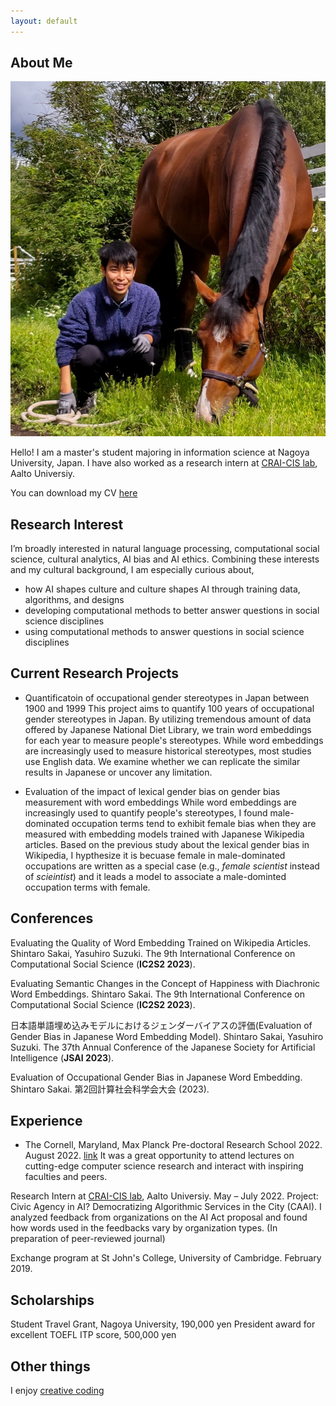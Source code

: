 ```yaml
---
layout: default
---
```


## About Me

<img class="profile-picture" src="profile.jpg">

Hello! I am a master's student majoring in information science at Nagoya University, Japan. I have also worked as a research intern at [CRAI-CIS lab](https://crai-cis.aalto.fi/), Aalto Universiy.

You can download my CV [here](CV_online.pdf)

## Research Interest

I’m broadly interested in natural language processing, computational social science, cultural analytics, AI bias and AI ethics. Combining these interests and my cultural background, I am especially curious about,
* how AI shapes culture and culture shapes AI through training data, algorithms, and designs
* developing computational methods to better answer questions in social science disciplines
* using computational methods to answer questions in social science disciplines

## Current Research Projects
* Quantificatoin of occupational gender stereotypes in Japan between 1900 and 1999
This project aims to quantify 100 years of occupational gender stereotypes in Japan. By utilizing tremendous amount of data offered by Japanese National Diet Library, we train word embeddings for each year to measure people's stereotypes. While word embeddings are increasingly used to measure historical stereotypes, most studies use English data. We examine whether we can replicate the similar results in Japanese or uncover any limitation.

* Evaluation of the impact of lexical gender bias on gender bias measurement with word embeddings
While word embeddings are increasingly used to quantify people's stereotypes, I found male-dominated occupation terms tend to exhibit female bias when they are measured with embedding models trained with Japanese Wikipedia articles. Based on the previous study about the lexical gender bias in Wikipedia, I hypthesize it is becuase female in male-dominated occupations are written as a special case (e.g., _female scientist_ instead of _scieintist_) and it leads a model to associate a male-dominted occupation terms with female. 

## Conferences

Evaluating the Quality of Word Embedding Trained on Wikipedia Articles. Shintaro Sakai, Yasuhiro Suzuki. The 9th International Conference on Computational Social Science (**IC2S2 2023**).

Evaluating Semantic Changes in the Concept of Happiness with Diachronic Word Embeddings. Shintaro Sakai. The 9th International Conference on Computational Social Science (**IC2S2 2023**).

日本語単語埋め込みモデルにおけるジェンダーバイアスの評価(Evaluation of Gender Bias in Japanese Word Embedding Model). Shintaro Sakai, Yasuhiro Suzuki. The 37th Annual Conference of the Japanese Society for Artificial Intelligence (**JSAI 2023**).

Evaluation of Occupational Gender Bias in Japanese Word Embedding. Shintaro Sakai. 第2回計算社会科学会大会 (2023).

## Experience

* The Cornell, Maryland, Max Planck Pre-doctoral Research School 2022. August 2022. [link](https://cmmrs2022.mpi-sws.org/)
It was a great opportunity to attend lectures on cutting-edge computer science research and interact with inspiring faculties and peers.

Research Intern at [CRAI-CIS lab](https://crai-cis.aalto.fi/), Aalto Universiy. May – July 2022. 
Project: Civic Agency in AI? Democratizing Algorithmic Services in the City (CAAI).
I analyzed feedback from organizations on the AI Act proposal and found how words used in the feedbacks vary by organization types. (In preparation of peer-reviewed journal)

Exchange program at St John's College, University of Cambridge. February 2019.

## Scholarships
Student Travel Grant, Nagoya University, 190,000 yen
President award for excellent TOEFL ITP score, 500,000 yen

## Other things


I enjoy [creative coding](https://www.instagram.com/creativecoding_lab)
<br />
<br />
<br />
